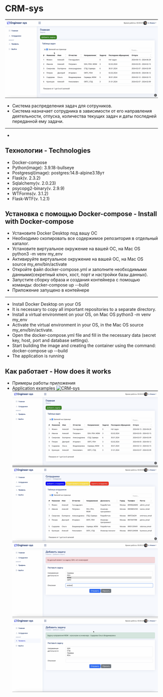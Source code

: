  # CRM-sys
 ![CRM-sys](https://github.com/Alexey777F/Engineers-App/blob/main/eng_app2.png)
 * Система распределения задач для сотруников.
 * Система назначает сотрудника в зависимости от его направления деятельности, отпуска, количества текущих задач и даты последней переданной ему задачи. 
 ___
 * 

## Технологии - Technologies
 * Docker-compose
 * Python(image): 3.9.18-bullseye
 * Postgresql(image): postgres:14.8-alpine3.18ут
 * Flask(v. 2.3.2)
 * Sqlalchemy(v. 2.0.23)
 * psycopg2-binary(v. 2.9.9)
 * WTForms(v. 3.1.2)
 * Flask-WTF(v. 1.2.1)
 
## Установка с помощью Docker-compose - Install with Docker-compose
 * Установите Docker Desktop под вашу ОС
 * Необходимо скопировать все содержимое репозитория в отдельный каталог.
 * Установите виртуальное окружение на вашей ОС, на Mac OS python3 -m venv my_env
 * Активируйте виртуальное окружение на вашей ОС, на Mac OS source my_env/bin/activate
 * Откройте файл docker-compose.yml и заполните необходимыми данными(секретный ключ, хост, порт и настройки базы данных).
 * Запустите сборку образа и создания контейнера с помощью команды: docker-compose up --build
 * Приложение запущено в контейнере 
 ___
 * Install Docker Desktop on your OS
 * It is necessary to copy all important repositories to a separate directory.
 * Install a virtual environment on your OS, on Mac OS python3 -m venv my_env
 * Activate the virtual environment in your OS, in the Mac OS source my_env/bin/activate.
 * Open the docker-compose.yml file and fill in the necessary data (secret key, host, port and database settings).
 * Start building the image and creating the container using the command: docker-compose up --build
 * The application is running
   
## Как работает - How does it works
  * Примеры работы приложения
  * Application examples
  ![CRM-sys](https://github.com/Alexey777F/Engineers-App/blob/main/eng_app1.png)
  ![CRM-sys](https://github.com/Alexey777F/Engineers-App/blob/main/eng_app2.png)
  ![CRM-sys](https://github.com/Alexey777F/Engineers-App/blob/main/eng_app3.png)
  ![CRM-sys](https://github.com/Alexey777F/Engineers-App/blob/main/eng_app4.png)
  ![CRM-sys](https://github.com/Alexey777F/Engineers-App/blob/main/eng_app5.png)

